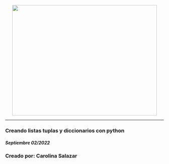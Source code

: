 <p align="center">
	<img width="460" height="350" src="https://img.ecartelera.com/noticias/67300/67389-m.jpg">
</p>

***
### Creando listas tuplas y diccionarios con python
##### Septiembre 02/2022
### Creado por: Carolina Salazar



